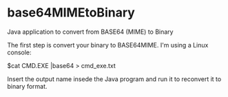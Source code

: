 # base64MIMEtoBinary
Java application to convert from BASE64 (MIME) to Binary

The first step is convert your binary to BASE64MIME.
I'm using a Linux console:

$cat CMD.EXE |base64 > cmd_exe.txt

Insert the output name insede the Java program and run it to reconvert it to binary format.
